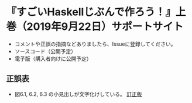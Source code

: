 # 『すごいHaskellじぶんで作ろう！』上巻（2019年9月22日）サポートサイト

* コメントや正誤の指摘などありましたら、Issueに登録してください。
* ソースコード（公開予定）
* 電子版（購入者向けに公開予定）

## 正誤表

* 図6.1, 6.2, 6.3 の小見出しが文字化けしている。
[訂正版](https://github.com/gotoki-no-joe/support_writeyourhaskell1/blob/master/correction/fig6-123.pdf)
